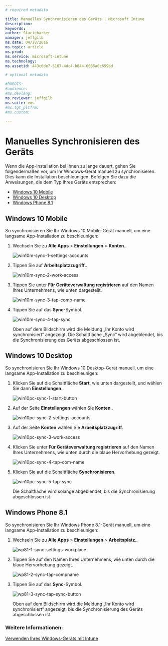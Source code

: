 ```yaml
---
# required metadata

title: Manuelles Synchronisieren des Geräts | Microsoft Intune
description:
keywords:
author: Staciebarker
manager: jeffgilb
ms.date: 04/28/2016
ms.topic: article
ms.prod:
ms.service: microsoft-intune
ms.technology:
ms.assetid: 443c6de7-5187-4dc4-b844-6085a0c659bd

# optional metadata

#ROBOTS:
#audience:
#ms.devlang:
ms.reviewer: jeffgilb
ms.suite: ems
#ms.tgt_pltfrm:
#ms.custom:

---
```



# Manuelles Synchronisieren des Geräts
Wenn die App-Installation bei Ihnen zu lange dauert, gehen Sie folgendermaßen vor, um Ihr Windows-Gerät manuell zu synchronisieren. Dies kann die Installation beschleunigen. Befolgen Sie dazu die Anweisungen, die dem Typ Ihres Geräts entsprechen:

* [Windows 10 Mobile](#windows-10-mobile)
* [Windows 10 Desktop](#windows-10-desktop)
* [Windows Phone 8.1](#windows-phone-8-1)


## Windows 10 Mobile
So synchronisieren Sie Ihr Windows 10 Mobile-Gerät manuell, um eine langsame App-Installation zu beschleunigen:

1. Wechseln Sie zu **Alle Apps** > **Einstellungen** > **Konten**..

    ![win10m-sync-1-settings-accounts](./media/win10m-sync-1-settings-accounts.png)
    
2. Tippen Sie auf **Arbeitsplatzzugriff**..

    ![win10m-sync-2-work-access](./media/win10m-sync-2-work-access.png)
    
3. Tippen Sie unter **Für Geräteverwaltung registrieren** auf den Namen Ihres Unternehmens, wie unten dargestellt.

    ![win10m-sync-3-tap-comp-name](./media/win10m-sync-3-tap-comp-name.png)
    
4. Tippen Sie auf das **Sync**-Symbol.

    ![win10m-sync-4-tap-sync](./media/win10m-sync-4-tap-sync.png)
    
    Oben auf dem Bildschirm wird die Meldung „Ihr Konto wird synchronisiert“ angezeigt. Die Schaltfläche „Sync“ wird abgeblendet, bis die Synchronisierung des Geräts abgeschlossen ist.

## Windows 10 Desktop
So synchronisieren Sie Ihr Windows 10 Desktop-Gerät manuell, um eine langsame App-Installation zu beschleunigen:

1. Klicken Sie auf die Schaltfläche **Start**, wie unten dargestellt, und wählen Sie dann **Einstellungen**..

    ![win10pc-sync-1-start-button](./media/win10pc-sync-1-start-button.png)
    
2. Auf der Seite **Einstellungen** wählen Sie **Konten**..
 
    ![win10pc-sync-2-settings-accounts](./media/win10pc-sync-2-settings-accounts.png)
    
3. Auf der Seite **Konten** wählen Sie **Arbeitsplatzzugriff**.
    
    ![win10pc-sync-3-work-access](./media/win10pc-sync-3-work-access.png)
    
4. Klicken Sie unter **Für Geräteverwaltung registrieren** auf den Namen Ihres Unternehmens, wie unten durch die blaue Hervorhebung gezeigt.
    
    ![win10pc-sync-4-tap-com-name](./media/win10pc-sync-4-tap-com-name.png)
   
5. Klicken Sie auf die Schaltfläche **Synchronisieren**.
    
    ![win10pc-sync-5-tap-sync](./media/win10pc-sync-5-tap-sync.png)
   
   Die Schaltfläche wird solange abgeblendet, bis die Synchronisierung abgeschlossen ist.

## Windows Phone 8.1
So synchronisieren Sie Ihr Windows Phone 8.1-Gerät manuell, um eine langsame App-Installation zu beschleunigen:

1. Wechseln Sie zu **Alle Apps** > **Einstellungen** > **Arbeitsplatz**..

    ![wp81-1-sync-settings-workplace](./media/wp81-1-sync-settings-workplace.png)
    
2. Tippen Sie auf den Namen Ihres Unternehmens, wie unten durch die blaue Hervorhebung gezeigt.

    ![wp81-2-sync-tap-compname](./media/wp81-2-sync-tap-compname.png)
   
3. Tippen Sie auf das **Sync**-Symbol.

    ![wp81-3-sync-tap-sync-button](./media/wp81-3-sync-tap-sync-button.png)
    
   Oben auf dem Bildschirm wird die Meldung „Ihr Konto wird synchronisiert“ angezeigt, bis die Synchronisierung des Geräts abgeschlossen ist.


### Weitere Informationen:
[Verwenden Ihres Windows-Geräts mit Intune](using-your-windows-device-with-intune.md)


<!--HONumber=May16_HO1-->


